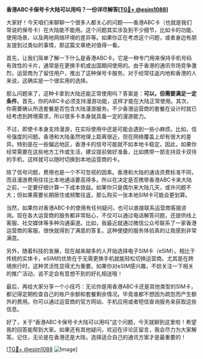 **香港ABC卡保号卡大陆可以用吗？一份详尽解答[[TG💪+ @esim1088](https://t.me/s/esim1088)]**

大家好！今天咱们来聊聊一个很多人都关心的问题——香港ABC卡（也就是我们常说的保号卡）在大陆能不能用。这个问题其实涉及到不少细节，比如卡的功能、使用场景、以及两地网络环境的差异等。如果你正在考虑这个问题，或者身边有朋友提到过类似的事情，那这篇文章绝对值得一看。

首先，让我们简单了解一下什么是香港ABC卡。它是一种专门用来保持手机号码有效性的卡片，通常是在更换手机或出国期间使用的。由于香港的通讯市场竞争激烈，运营商为了留住用户，推出了这种保号卡服务。对于经常往返内地和香港的人来说，这确实是一个很实用的选择。

那么问题来了，这种卡拿到大陆还能正常使用吗？答案是：**可以，但需要满足一定条件**。首先，你的ABC卡必须支持漫游功能，这样才能在大陆正常使用。其次，你需要确认所选套餐是否包含大陆漫游服务。不少香港运营商的套餐在设计时就已经考虑到跨境需求，所以很多卡本身就具备一定的漫游能力。

不过，即使卡本身支持漫游，在实际使用中还是可能会遇到一些小麻烦。比如，信号强度的问题。香港和大陆虽然地理上距离很近，但在网络覆盖上却有很大的差异。特别是在一些偏远地区，香港卡的信号可能就不如本地卡稳定。因此，如果你经常需要在这些地方工作或生活，建议提前做好准备，比如携带一部支持双卡双待的手机，这样就可以随时切换到本地运营商的卡。

除了信号问题，费用也是一个不可忽视的因素。香港和大陆的通话资费标准不同，而且漫游费用往往比本地通话要高得多。所以在决定是否携带香港ABC卡来大陆之前，一定要仔细计算一下成本效益。如果你只是偶尔来大陆几天，或许问题不大；但如果需要长期居住或频繁往返，那么购买一张本地SIM卡可能会更划算。

当然，如果你对香港ABC卡的使用有任何疑问，也可以直接联系运营商客服咨询。现在各大运营商的服务都非常贴心，不仅可以通过电话解答问题，还提供线上客服、社交媒体等多种沟通渠道。比如，我最近就通过微信公众号联系了一家香港运营商的客服，很快就得到了满意的答复。这种便捷的服务体验真的让我感到非常满意。

另外，随着科技的发展，现在越来越多的人开始选择电子SIM卡（eSIM）。相比于传统的实体卡，eSIM的优势在于无需更换手机就能轻松切换运营商。尤其是在跨境旅行时，这种灵活性显得尤为重要。如果你对eSIM感兴趣，不妨关注一下相关的推广活动，说不定会有意想不到的好礼相送哦！

最后，再给大家分享一个小技巧：无论你是用香港ABC卡还是其他类型的SIM卡，都记得定期检查自己的账户余额和套餐剩余情况。毕竟谁都不想因为疏忽而产生额外的费用。你可以通过运营商的官方网站、手机应用或者短信查询服务来获取这些信息。

好了，关于“香港ABC卡保号卡大陆可以用吗”这个问题，今天就聊到这里啦！希望我的回答能帮到大家。如果还有其他疑问，欢迎在评论区留言，我会尽力为大家解答。记住，无论是在香港还是大陆，选择适合自己的通讯方案才是最重要的！

[[TG💪+ @esim1088](https://t.me/s/esim1088) ![Image](https://i.postimg.cc/4NQfJmqS/Snipaste-2025-05-13-00-14-12.png)]